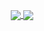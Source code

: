 <p align="center">
<a href="https://github.com/anuraghazra/github-readme-stats">
   <img align="center" src="https://github-readme-stats.vercel.app/api?username=peter-jansson&custom_title=Statistics&hide_border=true&count_private=true&show_icons=true&theme=dark" />
</a>
<a href="https://github.com/anuraghazra/github-readme-stats">
    <img align="center" src="https://github-readme-stats.vercel.app/api/top-langs/?username=peter-jansson&theme=dark&layout=compact&hide_border=true&exclude_repo=sqlite3,zlib,bzip2&langs_count=10&custom_title=Languages" />
</a>
</p>
